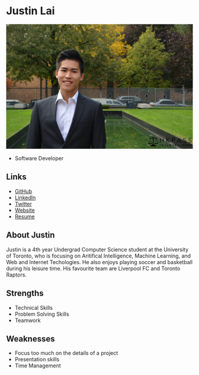 # Justin Lai

![Justin Lai Profile](./justin_lai.jpg)

- Software Developer


## Links

- [GitHub](#https://github.com/j1ai)
- [LinkedIn](#https://www.linkedin.com/in/justin-lai-749547112/)
- [Twitter](#)
- [Website](#)
- [Resume](#)

## About Justin

Justin is a 4th year Undergrad Computer Science student at the University of Toronto, who is focusing on Aritifical Intelligence, Machine Learning, and Web and Internet Techologies. He also enjoys playing soccer and basketball during his leisure time. His favourite team are Liverpool FC and Toronto Raptors.

## Strengths

- Technical Skills
- Problem Solving Skills
- Teamwork

## Weaknesses

- Focus too much on the details of a project
- Presentation skills
- Time Management
 
